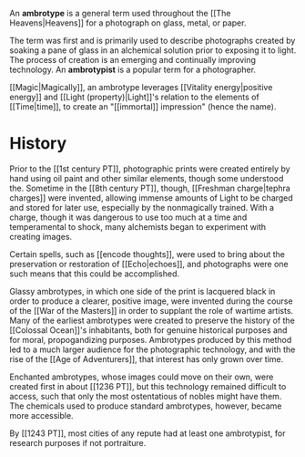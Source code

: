 An **ambrotype** is a general term used throughout the [[The Heavens|Heavens]] for a photograph on glass, metal, or paper. 

The term was first and is primarily used to describe photographs created by soaking a pane of glass in an alchemical solution prior to exposing it to light. The process of creation is an emerging and continually improving technology. An **ambrotypist** is a popular term for a photographer.

[[Magic|Magically]], an ambrotype leverages [[Vitality energy|positive energy]] and [[Light (property)|Light]]'s relation to the elements of [[Time|time]], to create an "[[immortal]] impression" (hence the name).

# History
Prior to the [[1st century PT]], photographic prints were created entirely by hand using oil paint and other similar elements, though some understood the. Sometime in the [[8th century PT]], though, [[Freshman charge|tephra charges]] were invented, allowing immense amounts of Light to be charged and stored for later use, especially by the nonmagically trained. With a charge, though it was dangerous to use too much at a time and temperamental to shock, many alchemists began to experiment with creating images.

Certain spells, such as [[encode thoughts]], were used to bring about the preservation or restoration of [[Echo|echoes]], and photographs were one such means that this could be accomplished.

Glassy ambrotypes, in which one side of the print is lacquered black in order to produce a clearer, positive image, were invented during the course of the [[War of the Masters]] in order to supplant the role of wartime artists. Many of the earliest ambrotypes were created to preserve the history of the [[Colossal Ocean]]'s inhabitants, both for genuine historical purposes and for moral, propogandizing purposes. Ambrotypes produced by this method led to a much larger audience for the photographic technology, and with the rise of the [[Age of Adventurers]], that interest has only grown over time.

Enchanted ambrotypes, whose images could move on their own, were created first in about [[1236 PT]], but this technology remained difficult to access, such that only the most ostentatious of nobles might have them. The chemicals used to produce standard ambrotypes, however, became more accessible. 

By [[1243 PT]], most cities of any repute had at least one ambrotypist, for research purposes if not portraiture.